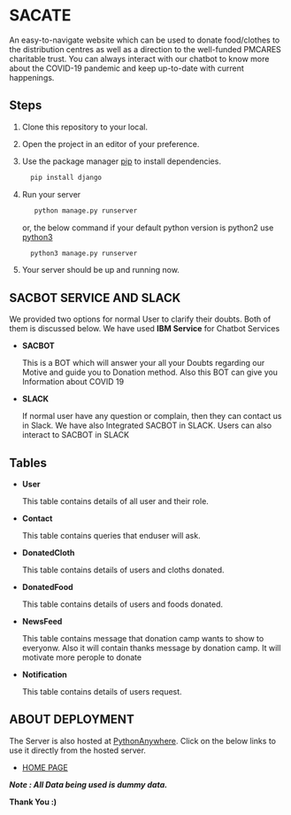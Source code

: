 # SACATE

An easy-to-navigate website which can be used to donate food/clothes to the distribution centres as well as a direction to the well-funded PMCARES charitable trust.  You can always interact with our chatbot to know more about the COVID-19 pandemic and keep up-to-date with current happenings.


## Steps

1. Clone this repository to your local.

2. Open the project in an editor of your preference.

3. Use the package manager [pip](https://pip.pypa.io/en/stable/) to install dependencies.

    ```bash
      pip install django
    ```
4. Run your server

   ```bash
      python manage.py runserver 
    ```
   or, the below command if your default python version is python2 use [python3](https://www.python.org/downloads/)

    ```bash
      python3 manage.py runserver 
    ```

5. Your server should be up and running now.




## SACBOT SERVICE AND SLACK
We provided two options for normal User to clarify their doubts. Both of them is discussed below. We have used **IBM Service** for Chatbot Services

+ **SACBOT**
        
    This is a BOT which will answer your all your Doubts regarding our Motive and guide you to Donation method. Also this BOT can give you Information about COVID 19  
  

+ **SLACK** 

  If normal user have any question or complain, then they can contact us in Slack. We have also Integrated SACBOT in SLACK. Users can also interact to SACBOT in SLACK


## Tables

+ **User**

  This table contains details of all user and their role.

+ **Contact** 

  This table contains queries that enduser will ask.

+ **DonatedCloth** 

  This table contains details of users and cloths donated.

+ **DonatedFood** 

  This table contains details of users and foods donated.


+ **NewsFeed** 

  This table contains message that donation camp wants to show to everyonw. Also it will contain thanks message by donation camp. It will motivate more perople to donate

+ **Notification** 

  This table contains details of users request.


## ABOUT DEPLOYMENT

   The Server is also hosted at [PythonAnywhere](https://www.pythonanywhere.com/). Click on the below links to use it directly from the hosted server.
   
   + [HOME PAGE](http://sac.pythonanywhere.com/)


   ***Note : All Data being used is dummy data.***
               


   **Thank You :)**
